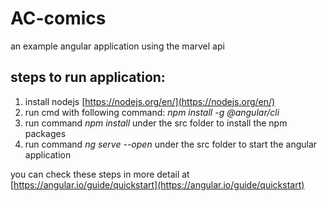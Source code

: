# AC-comics
an example angular application using the marvel api

## steps to run application:
1. install nodejs
[https://nodejs.org/en/](https://nodejs.org/en/)
2. run cmd with following command: 
*npm install -g @angular/cli*
3. run command *npm install* under the src folder to install the npm packages
4. run command *ng serve --open* under the src folder to start the angular application

you can check these steps in more detail at [https://angular.io/guide/quickstart](https://angular.io/guide/quickstart)
